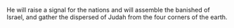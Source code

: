 He will raise a signal for the nations and will assemble the banished of Israel, and gather the dispersed of Judah from the four corners of the earth.
